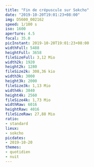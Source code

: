```yaml
---
title: "Fin de crépuscule sur Sokcho"
date: "2019-10-20T19:01:23+08:00"
img: D5600_002162
speed: 1/100 s
iso: 1600
aperture: 4.5
focal: 35.0
picInstant: 2019-10-20T19:01:23+08:00
widthFull: 5488
heightFull: 3658
fileSizeFull: 3,12 Mio
width2k: 1920
height2k: 1280
fileSize2k: 308,36 kio
width3k: 3000
height3k: 2000
fileSize3k: 1,13 Mio
width4k: 3840
height4k: 2560
fileSize4k: 1,73 Mio
widthRaw: 6016
heightRaw: 4016
fileSizeRaw: 27,88 Mio
ratio:
- standard
lieux:
- sokcho
picdates:
- 2019-10-20
themes:
- quotidien
- nuit
---
```


